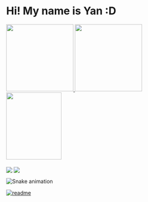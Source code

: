 <h1> Hi! My name is Yan :D </h1>

<div>
  <a href="https://github.com/TheYanVictor">
  <img height="180em"   align="top-left" src="https://github-readme-stats.vercel.app/api?username=TheYanVictor&show_icons=true&theme=react&include_all_commits=true&count_private=true"/>
  <img height="180em"  align="top-right" src="https://github-readme-stats.vercel.app/api/top-langs/?username=TheYanVictor&layout=compact&langs_count=7&theme=react" />

  <img align="center" width="148" height="180" src="https://media1.tenor.com/images/68e8337fb4eb7e40645d832c64762a8b/tenor.gif?itemid=19443613">
</div>

  <a href="https://www.instagram.com/yanvrm/" target="_blank"><img align="middle" src="https://img.shields.io/badge/-Instagram-%23E4405F?style=for-the-badge&logo=instagram&logoColor=white" target="_blank"></a>
  <a href="https://www.linkedin.com/in/the-yan-victor/" target="_blank"><img align="middle" src="https://img.shields.io/badge/-LinkedIn-%230077B5?style=for-the-badge&logo=linkedin&logoColor=white" target="_blank"></a> 
 
  ![Snake animation](https://github.com/TheYanVictor/TheYanVictor/blob/output/github-contribution-grid-snake.svg)
 
</div>
 
[![readme](https://github-readme-stats.vercel.app/api/pin/?username=TheYanVictor&repo=TheYanVictor&theme=react)](https://github.com/TheYanVictor/TheYanVictor)
